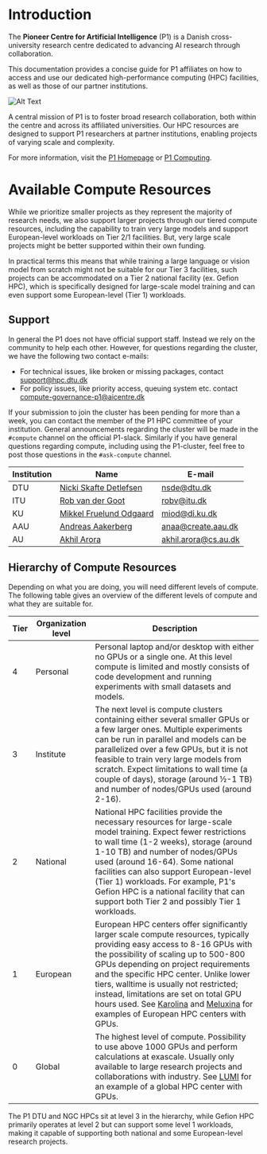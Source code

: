 # Introduction

The **Pioneer Centre for Artificial Intelligence** (P1) is a Danish cross-university research centre dedicated to advancing AI research through collaboration.

This documentation provides a concise guide for P1 affiliates on how to access and use our dedicated high-performance computing (HPC) facilities, as well as those of our partner institutions.

![Alt Text](figures/observatory.avif)

A central mission of P1 is to foster broad research collaboration, both within the centre and across its affiliated universities. Our HPC resources are designed to support P1 researchers at partner institutions, enabling projects of varying scale and complexity.

For more information, visit the [P1 Homepage](https://www.aicentre.dk/) or [P1 Computing](https://www.aicentre.dk/computing).

# Available Compute Resources

While we prioritize smaller projects as they represent the majority of research needs, we also support larger projects through our tiered compute resources, including the capability to train very large models and support European-level workloads on Tier 2/1 facilities. But, very large scale projects might be better supported within their own funding.

In practical terms this means that while training a large language or vision model from scratch might not be suitable for our Tier 3 facilities, such projects can be accommodated on a Tier 2 national facility (ex. Gefion HPC), which is specifically designed for large-scale model training and can even support some European-level (Tier 1) workloads.

## Support

In general the P1 does not have official support staff. Instead we rely on the community to help each other. However, for questions regarding the cluster, we have the following two contact e-mails:

* For technical issues, like broken or missing packages, contact <support@hpc.dtu.dk> 
* For policy issues, like priority access, queuing system etc. contact <compute-governance-p1@aicentre.dk>

If your submission to join the cluster has been pending for more than a week, you can contact the member of the P1 HPC 
committee of your institution. General announcements regarding the cluster will be made in the `#compute` channel on the 
official P1-slack. Similarly if you have general questions regarding compute, including using the P1-cluster, feel free 
to post those questions in the `#ask-compute` channel.

Institution | Name                                                                              | E-mail
----------- | --------------------------------------------------------------------------------- | ---
DTU         | [Nicki Skafte Detlefsen](https://orbit.dtu.dk/en/persons/nicki-skafte-detlefsen)  | <nsde@dtu.dk>
ITU         | [Rob van der Goot](https://pure.itu.dk/en/persons/rob-van-der-goot)               | <robv@itu.dk>
KU          | [Mikkel Fruelund Odgaard](https://di.ku.dk/ansatte/?pure=da/persons/770606)       | <miod@di.ku.dk>
AAU         | [Andreas Aakerberg](https://vbn.aau.dk/da/persons/132677)                         | <anaa@create.aau.dk>
AU          | [Akhil Arora](https://www.au.dk/en/akhil.arora@cs.au.dk)                          | <akhil.arora@cs.au.dk>

## Hierarchy of Compute Resources

Depending on what you are doing, you will need different levels of compute. The following table gives an overview of the different levels of compute and what they are suitable for.

Tier | Organization level | Description
---- | ------------------ | -----------
4    | Personal           | Personal laptop and/or desktop with either no GPUs or a single one. At this level compute is limited and mostly consists of code development and running experiments with small datasets and models.
3    | Institute          | The next level is compute clusters containing either several smaller GPUs or a few larger ones. Multiple experiments can be run in parallel and models can be parallelized over a few GPUs, but it is not feasible to train very large models from scratch. Expect limitations to wall time (a couple of days), storage (around ½-1 TB) and number of nodes/GPUs used (around 2-16).
2    | National           | National HPC facilities provide the necessary resources for large-scale model training. Expect fewer restrictions to wall time (1-2 weeks), storage (around 1-10 TB) and number of nodes/GPUs used (around 16-64). Some national facilities can also support European-level (Tier 1) workloads. For example, P1's Gefion HPC is a national facility that can support both Tier 2 and possibly Tier 1 workloads.
1    | European           | European HPC centers offer significantly larger scale compute resources, typically providing easy access to 8-16 GPUs with the possibility of scaling up to 500-800 GPUs depending on project requirements and the specific HPC center. Unlike lower tiers, walltime is usually not restricted; instead, limitations are set on total GPU hours used. See [Karolina](https://eurohpc-ju.europa.eu/supercomputers/our-supercomputers_en#karolina) and [Meluxina](https://eurohpc-ju.europa.eu/supercomputers/our-supercomputers_en#meluxina) for examples of European HPC centers with GPUs.
0    | Global             | The highest level of compute. Possibility to use above 1000 GPUs and perform calculations at exascale. Usually only available to large research projects and collaborations with industry. See [LUMI](https://eurohpc-ju.europa.eu/supercomputers/our-supercomputers_en#lumi) for an example of a global HPC center with GPUs.

The P1 DTU and NGC HPCs sit at level 3 in the hierarchy, while Gefion HPC primarily operates at level 2 but can support some level 1 workloads, making it capable of supporting both national and some European-level research projects.
